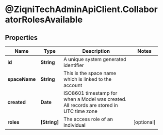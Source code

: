 # @ZiqniTechAdminApiClient.CollaboratorRolesAvailable

## Properties

Name | Type | Description | Notes
------------ | ------------- | ------------- | -------------
**id** | **String** | A unique system generated identifier | 
**spaceName** | **String** | This is the space name which is linked to the account | 
**created** | **Date** | ISO8601 timestamp for when a Model was created. All records are stored in UTC time zone | 
**roles** | **[String]** | The access role of an individual | [optional] 


